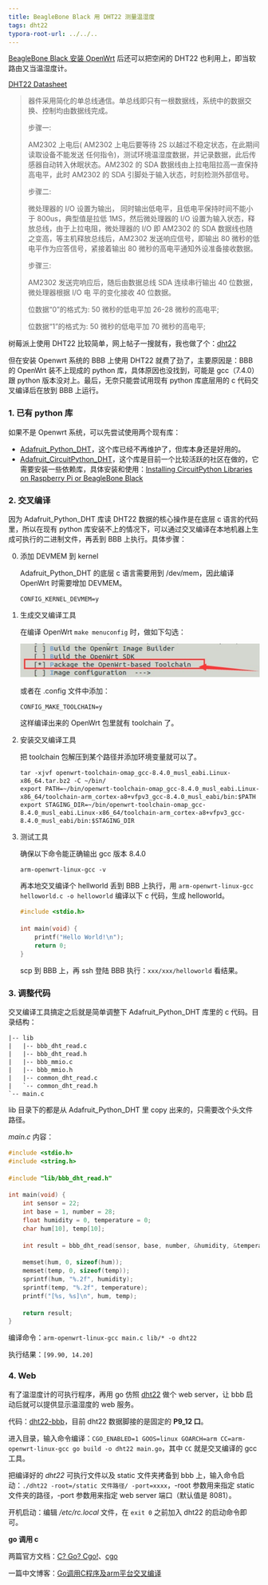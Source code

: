 ```yaml
---
title: BeagleBone Black 用 DHT22 测量温湿度
tags: dht22
typora-root-url: ../../..
---
```


[BeagleBone Black 安装 OpenWrt](https://chaiyan0216.github.io/board/bbb/posts/openwrt/) 后还可以把空闲的 DHT22 也利用上，即当软路由又当温湿度计。

[DHT22 Datasheet](https://datasheet.lcsc.com/lcsc/1912111437_Waveshare-DHT22-Temperature-Humidity-Sensor_C431938.pdf)

> 器件采用简化的单总线通信。单总线即只有一根数据线，系统中的数据交换、控制均由数据线完成。
>
> 步骤一:
>
> AM2302 上电后( AM2302 上电后要等待 2S 以越过不稳定状态，在此期间读取设备不能发送 任何指令)，测试环境温湿度数据，并记录数据，此后传感器自动转入休眠状态。AM2302 的 SDA 数据线由上拉电阻拉高一直保持高电平，此时 AM2302 的 SDA 引脚处于输入状态，时刻检测外部信号。
>
> 步骤二:
>
> 微处理器的 I/O 设置为输出， 同时输出低电平，且低电平保持时间不能小于 800us，典型值是拉低 1MS，然后微处理器的 I/O 设置为输入状态，释放总线，由于上拉电阻，微处理器的 I/O 即 AM2302 的 SDA 数据线也随之变高，等主机释放总线后，AM2302 发送响应信号，即输出 80 微秒的低电平作为应答信号，紧接着输出 80 微秒的高电平通知外设准备接收数据。
>
> 步骤三:
>
> AM2302 发送完响应后，随后由数据总线 SDA 连续串行输出 40 位数据，微处理器根据 I/O 电 平的变化接收 40 位数据。
>
> 位数据“0”的格式为: 50 微秒的低电平加 26-28 微秒的高电平; 
>
> 位数据“1”的格式为: 50 微秒的低电平加 70 微秒的高电平;

树莓派上使用 DHT22 比较简单，网上帖子一搜就有，我也做了个：[dht22](https://github.com/chaiyan0216/dht22)

但在安装 Openwrt 系统的 BBB 上使用 DHT22 就费了劲了，主要原因是：BBB 的 OpenWrt 装不上现成的 python 库，具体原因也没找到，可能是 gcc（7.4.0） 跟 python 版本没对上。最后，无奈只能尝试用现有 python 库底层用的 c 代码交叉编译后在放到 BBB 上运行。



### 1. 已有 python 库

如果不是 Openwrt 系统，可以先尝试使用两个现有库：

- [Adafruit_Python_DHT](https://github.com/adafruit/Adafruit_Python_DHT)，这个库已经不再维护了，但库本身还是好用的。
- [Adafruit_CircuitPython_DHT](https://github.com/adafruit/Adafruit_CircuitPython_DHT)，这个库是目前一个比较活跃的社区在做的，它需要安装一些依赖库，具体安装和使用：[Installing CircuitPython Libraries on Raspberry Pi or BeagleBone Black](https://learn.adafruit.com/dht-humidity-sensing-on-raspberry-pi-with-gdocs-logging/python-setup)



### 2. 交叉编译

因为 Adafruit_Python_DHT 库读 DHT22 数据的核心操作是在底层 c 语言的代码里，所以在现有 python 库安装不上的情况下，可以通过交叉编译在本地机器上生成可执行的二进制文件，再丢到 BBB 上执行。具体步骤：

0. 添加 DEVMEM 到 kernel

   Adafruit_Python_DHT 的底层 c 语言需要用到 /dev/mem，因此编译 OpenWrt 时需要增加 DEVMEM。

   ```
   CONFIG_KERNEL_DEVMEM=y
   ```

1. 生成交叉编译工具

   在编译 OpenWrt `make menuconfig` 时，做如下勾选：

   ![toolchain](/images/openwrt-toolchain.jpg)
   
   或者在 .config 文件中添加：
   
   ```
   CONFIG_MAKE_TOOLCHAIN=y
   ```
   
   这样编译出来的 OpenWrt 包里就有 toolchain 了。
   
2. 安装交叉编译工具

   把 toolchain 包解压到某个路径并添加环境变量就可以了。

   ```shell
   tar -xjvf openwrt-toolchain-omap_gcc-8.4.0_musl_eabi.Linux-x86_64.tar.bz2 -C ~/bin/
   export PATH=~/bin/openwrt-toolchain-omap_gcc-8.4.0_musl_eabi.Linux-x86_64/toolchain-arm_cortex-a8+vfpv3_gcc-8.4.0_musl_eabi/bin:$PATH
   export STAGING_DIR=~/bin/openwrt-toolchain-omap_gcc-8.4.0_musl_eabi.Linux-x86_64/toolchain-arm_cortex-a8+vfpv3_gcc-8.4.0_musl_eabi/bin:$STAGING_DIR
   ```

3. 测试工具

   确保以下命令能正确输出 gcc 版本 8.4.0

   ```shell
   arm-openwrt-linux-gcc -v
   ```

   再本地交叉编译个 hellworld 丢到 BBB 上执行，用 `arm-openwrt-linux-gcc helloworld.c -o helloworld` 编译以下 c 代码，生成 helloworld。

   ```c
   #include <stdio.h>
   
   int main(void) {
       printf("Hello World!\n");
       return 0;
   }
   ```

   scp 到 BBB 上，再 ssh 登陆 BBB 执行：`xxx/xxx/helloworld` 看结果。



### 3. 调整代码

交叉编译工具搞定之后就是简单调整下 Adafruit_Python_DHT 库里的 c 代码。目录结构：

```
|-- lib
|   |-- bbb_dht_read.c
|   |-- bbb_dht_read.h
|   |-- bbb_mmio.c
|   |-- bbb_mmio.h
|   |-- common_dht_read.c
|   `-- common_dht_read.h
`-- main.c
```

lib 目录下的都是从 Adafruit_Python_DHT 里 copy 出来的，只需要改个头文件路径。

*main.c* 内容：

```c
#include <stdio.h>
#include <string.h>

#include "lib/bbb_dht_read.h"

int main(void) {
    int sensor = 22;
    int base = 1, number = 28;
    float humidity = 0, temperature = 0;
    char hum[10], temp[10];

    int result = bbb_dht_read(sensor, base, number, &humidity, &temperature);

    memset(hum, 0, sizeof(hum));
    memset(temp, 0, sizeof(temp));
    sprintf(hum, "%.2f", humidity);
    sprintf(temp, "%.2f", temperature);
    printf("[%s, %s]\n", hum, temp);
    
    return result;
}
```

编译命令：`arm-openwrt-linux-gcc main.c lib/* -o dht22`

执行结果：`[99.90, 14.20]`



### 4. Web

有了温湿度计的可执行程序，再用 go 仿照 [dht22](https://github.com/chaiyan0216/dht22) 做个 web server，让 bbb 启动后就可以提供显示温湿度的 web 服务。

代码：[dht22-bbb](https://github.com/chaiyan0216/dht22-bbb)，目前 dht22 数据脚接的是固定的 **P9_12 口**。

进入目录，输入命令编译：`CGO_ENABLED=1 GOOS=linux GOARCH=arm CC=arm-openwrt-linux-gcc go build -o dht22 main.go`，其中 `CC` 就是交叉编译的 gcc 工具。

把编译好的 *dht22* 可执行文件以及 static 文件夹拷备到 bbb 上，输入命令启动：`./dht22 -root=/static 文件路径/ -port=xxxx`，-root 参数用来指定 static 文件夹的路径，-port 参数用来指定 web server 端口（默认值是 8081）。

开机启动：编辑 */etc/rc.local* 文件，在 `exit 0` 之前加入 dht22 的启动命令即可。



**go 调用 c**

两篇官方文档：[C? Go? Cgo!](https://go.dev/blog/cgo)、[cgo](https://pkg.go.dev/cmd/cgo)

一篇中文博客：[Go调用C程序及arm平台交叉编译](https://blog.csdn.net/mynameislu/article/details/80080250)
